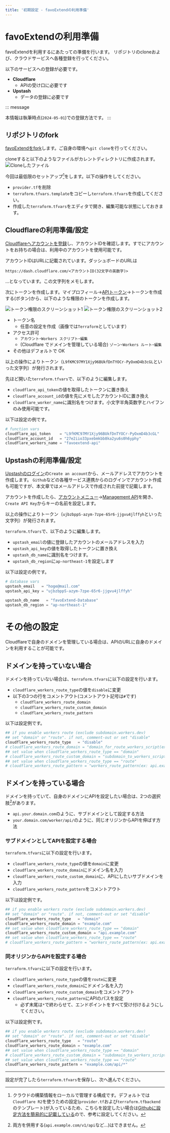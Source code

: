 ```yaml
---
title: '初期設定 - favoExtendの利用準備'
---
```


# favoExtendの利用準備

favoExtendを利用するにあたっての準備を行います。
リポジトリのcloneおよび、クラウドサービスへ各種登録を行ってください。

以下のサービスへの登録が必要です。

- **Cloudflare**
  - APIの受け口に必要です
- **Upstash**
  - データの登録に必要です

::: message

本情報は執筆時点(`2024-05-01`)での登録方法です。
:::

## リポジトリのfork

[favoExtendをfork](https://github.com/nkte8/favoExtend/fork)します。ご自身の環境へ`git clone`を行ってください。

cloneすると以下のようなファイルがカレントディレクトリに作成されます。
![Cloneしたファイル](/images/books/favoextend-manual/03_cloned.png)

今回は最低限のセットアップ[^1]をします。以下の操作をしてください。

- `provider.tf`を削除
- `terraform.tfvars.template`をコピーし`terraform.tfvars`を作成してください。
- 作成した`terraform.tfvars`をエディタで開き、編集可能な状態にしておきます。
  [^1]: クラウドの構築情報をローカルで管理する構成です。デフォルトでは`Cloudflare R2`を使うための設定(`provider.tf`および`terraform.tfbackend`のテンプレート)が入っているため、こちらを設定したい場合は[Githubに設定方法を簡易的に記載している](https://github.com/nkte8/favoExtend?tab=readme-ov-file#if-you-use-r2-backend-setup-terraformtfbackend)ので、参考に設定してください。

## Cloudflareの利用準備/設定

[Cloudflareへアカウントを登録](https://dash.cloudflare.com/sign-up)し、アカウントIDを確認します。すでにアカウントをお持ちの場合は、利用中のアカウントを使用可能です。

アカウントIDはURLに記載されています。ダッシュボードのURLは

```
https://dash.cloudflare.com/<アカウントID(32文字の英数字)>
```

...となっています。この文字列をメモします。

次にトークンを作成します。マイプロフィール->[APIトークン](https://dash.cloudflare.com/profile/api-tokens)->トークンを作成する(ボタン)から、以下のような権限のトークンを作成します。

![トークン権限のスクリーンショット1](/images/books/favoextend-manual/03_token1.png)
![トークン権限のスクリーンショット2](/images/books/favoextend-manual/03_token2.png)

- トークン名
  - 任意の設定を作成（画像では`Terraform`としています）
- アクセス許可
  - `アカウント`-`Workers スクリプト`-`編集`
  - (Cloudflare でドメインを管理している場合) `ゾーン`-`Workers ルート`-`編集`
- その他はデフォルトで OK

以上の操作によりトークン（`L9fKMC97MY1Xjy96BUkfDnTYOCr-PyOxmD4b3cGL`といった文字列）が発行されます。

先ほど開いた`terraform.tfvars`で、以下のように編集します。

- `cloudflare_api_token`の値を取得したトークンに置き換え
- `cloudflare_account_id`の値を先にメモしたアカウントIDに置き換え
- `cloudflare_worker_name`に識別名をつけます。小文字半角英数字とハイフンのみ使用可能です。

以下は設定の例です。

```tf:terraform.tfvars
# function vars
cloudflare_api_token    = "L9fKMC97MY1Xjy96BUkfDnTYOCr-PyOxmD4b3cGL"
cloudflare_account_id   = "27e2iio33pxebmkbb8ka2yu6s0h6yphy"
cloudflare_workers_name = "favoextend-api"
```

## Upstashの利用準備/設定

[Upstashのログイン](https://console.upstash.com/login)の`Create an account`から、メールアドレスでアカウントを作成します。
`Github`などの各種サービス連携からのログインでアカウント作成も可能ですが、本文章ではメールアドレスで作成された前提で記載します。

アカウントを作成したら、[アカウントメニュー](https://console.upstash.com/account/)->[Management API](https://console.upstash.com/account/api)を開き、`Create API Key`からキーの名前を設定します。

以上の操作によりトークン（`ujbzbppS-azym-7zpe-65r6-jjgvu4jlffyh`といった文字列）が発行されます。

`terraform.tfvars`で、以下のように編集します。

- `upstash_email`の値に登録したアカウントのメールアドレスを入力
- `upstash_api_key`の値を取得したトークンに置き換え
- `upstash_db_name`に識別名をつけます。
- `upstash_db_region`に`ap-northeast-1`を設定します

以下は設定の例です。

```tf:terraform.tfvars
# database vars
upstash_email   = "hoge@mail.com"
upstash_api_key = "ujbzbppS-azym-7zpe-65r6-jjgvu4jlffyh"

upstash_db_name   = "favoExtend-Database"
upstash_db_region = "ap-northeast-1"
```

# その他の設定

Cloudflareで自身のドメインを管理している場合は、APIのURLに自身のドメインを利用することが可能です。

## ドメインを持っていない場合

ドメインを持っていない場合は、`terraform.tfvars`に以下の設定を行います。

- `cloudflare_workers_route_type`の値を`disable`に変更
- 以下の3つの行をコメントアウト(コメントアウト記号は`#`です)
  - `cloudflare_workers_route_domain`
  - `cloudflare_workers_route_custom_domain`
  - `cloudflare_workers_route_pattern`

以下は設定例です。

```tf:terraform.tfvars
## if you enable workers route (exclude subdomain.workers.dev)
## set "domain" or "route". if not, comment-out or set "disable"
cloudflare_workers_route_type   = "disable"
# cloudflare_workers_route_domain = "domain_for_route_workers_script(ex: example.com)"
## set value when cloudflare_workers_route_type == "domain"
# cloudflare_workers_route_custom_domain = "subdomain_to_workers_script(ex: api.example.com)"
## set value when cloudflare_workers_route_type == "route"
# cloudflare_workers_route_pattern = "workers_route_pattern(ex: api.example.com/workers/*)"
```

## ドメインを持っている場合

ドメインを持っていて、自身のドメインにAPIを設定したい場合は、2つの選択肢[^2]があります。

- `api.your.domain.com`のように、サブドメインとして設定する方法
- `your.domain.com/worker/api/`のように、同じオリジンからAPIを伸ばす方法

[^2]: 両方を併用する(`api.example.com/v1/api`など...)はできません。

### サブドメインとしてAPIを設定する場合

`terraform.tfvars`に以下の設定を行います。

- `cloudflare_workers_route_type`の値を`domain`に変更
- `cloudflare_workers_route_domain`にドメイン名を入力
- `cloudflare_workers_route_custom_domain`に、APIにしたいサブドメインを入力
- `cloudflare_workers_route_pattern`をコメントアウト

以下は設定例です。

```tf:terraform.tfvars
## if you enable workers route (exclude subdomain.workers.dev)
## set "domain" or "route". if not, comment-out or set "disable"
cloudflare_workers_route_type   = "domain"
cloudflare_workers_route_domain = "example.com"
## set value when cloudflare_workers_route_type == "domain"
cloudflare_workers_route_custom_domain = "api.example.com"
## set value when cloudflare_workers_route_type == "route"
# cloudflare_workers_route_pattern = "workers_route_pattern(ex: api.example.com/workers/*)"
```

### 同オリジンからAPIを設定する場合

`terraform.tfvars`に以下の設定を行います。

- `cloudflare_workers_route_type`の値を`route`に変更
- `cloudflare_workers_route_domain`にドメイン名を入力
- `cloudflare_workers_route_custom_domain`をコメントアウト
- `cloudflare_workers_route_pattern`にAPIのパスを設定
  - 必ず末尾は`*`で終わらせて、エンドポイントをすべて受け付けるようにしてください。

以下は設定例です。

```tf:terraform.tfvars
## if you enable workers route (exclude subdomain.workers.dev)
## set "domain" or "route". if not, comment-out or set "disable"
cloudflare_workers_route_type   = "route"
cloudflare_workers_route_domain = "example.com"
## set value when cloudflare_workers_route_type == "domain"
# cloudflare_workers_route_custom_domain = "subdomain_to_workers_script(ex: api.example.com)"
## set value when cloudflare_workers_route_type == "route"
cloudflare_workers_route_pattern = "example.com/api/*"
```

---

設定が完了したら`terraform.tfvars`を保存し、次へ進んでください。
